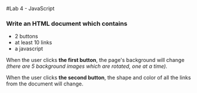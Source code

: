 #Lab 4 - JavaScript
### Write an HTML document which contains
- 2 buttons 
- at least 10 links
- a javascript

When the user clicks **the first button**, the page's background will change 
_(there are 5 background images which are rotated, one at a time)._

When the user clicks **the second button**, the shape and color of all the links from the document will change.
